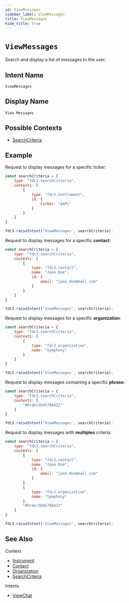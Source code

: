 ```yaml
---
id: ViewMessages
sidebar_label: ViewMessages
title: ViewMessages
hide_title: true
---
```

# `ViewMessages`

Search and display a list of messages to the user.

## Intent Name

`ViewMessages`

## Display Name

`View Messages`

## Possible Contexts

* [SearchCriteria](../../context/ref/SearchCriteria)

## Example

Request to display messages for a specific ticker:
```js
const searchCriteria = {
    type: "fdc3.searchCriteria",
    contexts: [
        {
            type: "fdc3.instrument",
            id: {
                ticker: "AAPL"
            }
        }
    ]
}

fdc3.raiseIntent('ViewMessages', searchCriteria);
```

Request to display messages for a specific **contact**:

```js
const searchCriteria = {
    type: "fdc3.searchCriteria",
    contexts: [
        {
            type: "fdc3.contact",
            name: "Jane Doe",
            id: {
                email: "jane.doe@mail.com"
            }
        }
    ]
}

fdc3.raiseIntent('ViewMessages', searchCriteria);
```

Request to display messages for a specific **organization**:

```js
const searchCriteria = {
    type: "fdc3.searchCriteria",
    contexts: [
        {
            type: "fdc3.organization",
            name: "Symphony"
        }
    ]
}

fdc3.raiseIntent('ViewMessages', searchCriteria);
```

Request to display messages containing a specific **phrase**:

```js
const searchCriteria = {
    type: "fdc3.searchCriteria",
    contexts: [
        "#OrderID45788422"
    ]
}

fdc3.raiseIntent('ViewMessages', searchCriteria);
```

Request to display messages with **multiples** criteria:
```js
const searchCriteria = {
    type: "fdc3.searchCriteria",
    contexts: [
        {
            type: "fdc3.contact",
            name: "Jane Doe",
            id: {
                email: "jane.doe@mail.com"
            }
        },
        {
            type: "fdc3.organization",
            name: "Symphony"
        },
        "#OrderID45788422"
    ]
}

fdc3.raiseIntent('ViewMessages', searchCriteria);
```

## See Also

Context

* [Instrument](../../context/ref/Instrument)
* [Contact](../../context/ref/Contact)
* [Organization](../../context/ref/Organization)
* [SearchCriteria](../../context/ref/SearchCriteria)

Intents

* [ViewChat](ViewChat)